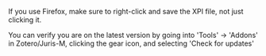 If you use Firefox, make sure to right-click and save the XPI file, not just clicking it.

You can verify you are on the latest version by going into 'Tools' -> 'Addons' in Zotero/Juris-M, clicking the gear icon, and selecting 'Check for updates'
